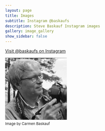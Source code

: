 ```yaml
---
layout: page
title: Images
subtitle: Instagram @baskaufs
description: Steve Baskauf Instagram images
gallery: image_gallery
show_sidebar: false
---
```


[Visit @baskaufs on Instagram](https://www.instagram.com/baskaufs/)

<img src="/img/profile-pic-carmen-small.jpg" alt="Steve Baskauf profile photo" width="200"><br/>
<small>Image by Carmen Baskauf</small>

